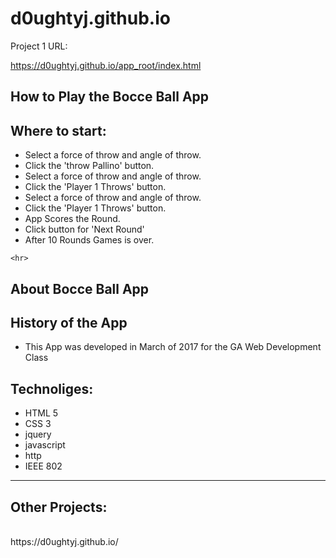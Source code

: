 # d0ughtyj.github.io

Project 1 URL:<p>
https://d0ughtyj.github.io/app_root/index.html


<section id="wrapper">
<h1>How to Play the Bocce Ball App</h1>

<h2>Where to start:</h2>
<ul>
  <li>Select a force of throw and angle of throw.</li>
  <li>Click the 'throw Pallino' button.</li>

  <li>Select a force of throw and angle of throw.</li>
  <li>Click the 'Player 1 Throws' button.</li>

  <li>Select a force of throw and angle of throw.</li>
  <li>Click the 'Player 1 Throws' button.</li>

  <li>App Scores the Round.</li>
  <li>Click button for 'Next Round'</li>
  <li>After 10 Rounds Games is over.</li>
</ul>

    <hr>
 
 <h1>About Bocce Ball App</h1>

<h2>History of the App</h2>
<ul>
  <li>This App was developed in March of 2017 for the GA Web Development Class</li>

</ul>
<h2>Technoliges:</h2>
<ul>
  <li>HTML 5</li>
  <li>CSS 3</li>
  <li>jquery</li>
  <li>javascript</li>
  <li>http</li>
  <li>IEEE 802</li>

</ul>


<hr>
<h2>Other Projects:</h2><br>
https://d0ughtyj.github.io/
    
